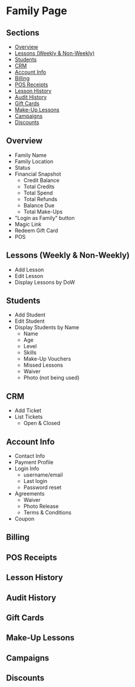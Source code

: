 # Family Page

## Sections

- [Overview](#overview)
- [Lessons (Weekly & Non-Weekly)](#lessons-weekly--non-weekly)
- [Students](#students)
- [CRM](#crm)
- [Account Info](#account-info)
- [Billing](#billing)
- [POS Receipts](#pos-receipts)
- [Lesson History](#lesson-history)
- [Audit History](#audit-history)
- [Gift Cards](#gift-cards)
- [Make-Up Lessons](#make-up-lessons)
- [Campaigns](#campaigns)
- [Discounts](#discounts)

## Overview

- Family Name
- Family Location
- Status
- Financial Snapshot
  - Credit Balance
  - Total Credits
  - Total Spend
  - Total Refunds
  - Balance Due
  - Total Make-Ups
- "Login as Family" button
- Magic Link
- Redeem Gift Card
- POS

## Lessons (Weekly & Non-Weekly)

- Add Lesson
- Edit Lesson
- Display Lessons by DoW

## Students

- Add Student
- Edit Student
- Display Students by Name
  - Name
  - Age
  - Level
  - Skills
  - Make-Up Vouchers
  - Missed Lessons
  - Waiver
  - Photo (not being used)

## CRM

- Add Ticket
- List Tickets
  - Open & Closed

## Account Info

- Contact Info
- Payment Profile
- Login Info
  - username/email
  - Last login
  - Password reset
- Agreements
  - Waiver
  - Photo Release
  - Terms & Conditions
- Coupon

## Billing

## POS Receipts

## Lesson History

## Audit History

## Gift Cards

## Make-Up Lessons

## Campaigns

## Discounts
